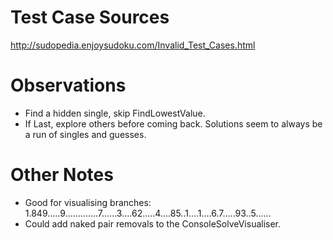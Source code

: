 # Test Case Sources

http://sudopedia.enjoysudoku.com/Invalid_Test_Cases.html

# Observations

- Find a hidden single, skip FindLowestValue.
- If Last, explore others before coming back. Solutions seem to always be a run of singles and guesses.

# Other Notes

- Good for visualising branches: 1.849.....9.............7......3....62.....4....85..1....1....6.7.....93..5......
- Could add naked pair removals to the ConsoleSolveVisualiser.


